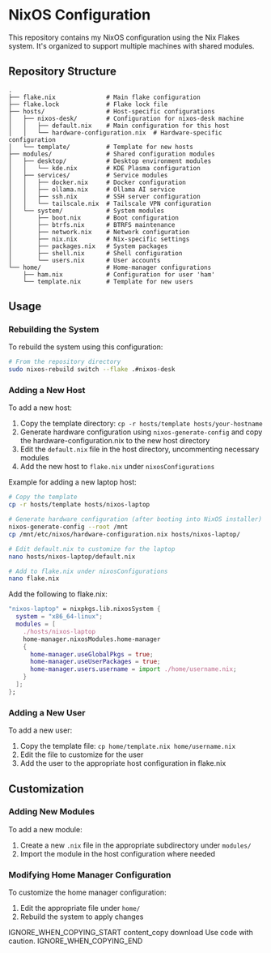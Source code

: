 # NixOS Configuration

This repository contains my NixOS configuration using the Nix Flakes system. It's organized to support multiple machines with shared modules.

## Repository Structure

```
.
├── flake.nix              # Main flake configuration
├── flake.lock             # Flake lock file
├── hosts/                 # Host-specific configurations
│   ├── nixos-desk/        # Configuration for nixos-desk machine
│   │   ├── default.nix    # Main configuration for this host
│   │   └── hardware-configuration.nix  # Hardware-specific configuration
│   └── template/          # Template for new hosts
├── modules/               # Shared configuration modules
│   ├── desktop/           # Desktop environment modules
│   │   └── kde.nix        # KDE Plasma configuration
│   ├── services/          # Service modules
│   │   ├── docker.nix     # Docker configuration
│   │   ├── ollama.nix     # Ollama AI service
│   │   ├── ssh.nix        # SSH server configuration
│   │   └── tailscale.nix  # Tailscale VPN configuration
│   └── system/            # System modules
│       ├── boot.nix       # Boot configuration
│       ├── btrfs.nix      # BTRFS maintenance
│       ├── network.nix    # Network configuration
│       ├── nix.nix        # Nix-specific settings
│       ├── packages.nix   # System packages
│       ├── shell.nix      # Shell configuration
│       └── users.nix      # User accounts
└── home/                  # Home-manager configurations
    ├── ham.nix            # Configuration for user 'ham'
    └── template.nix       # Template for new users
```

## Usage

### Rebuilding the System

To rebuild the system using this configuration:

```bash
# From the repository directory
sudo nixos-rebuild switch --flake .#nixos-desk
```

### Adding a New Host

To add a new host:

1. Copy the template directory: `cp -r hosts/template hosts/your-hostname`
2. Generate hardware configuration using `nixos-generate-config` and copy the hardware-configuration.nix to the new host directory
3. Edit the `default.nix` file in the host directory, uncommenting necessary modules
4. Add the new host to `flake.nix` under `nixosConfigurations`

Example for adding a new laptop host:

```bash
# Copy the template
cp -r hosts/template hosts/nixos-laptop

# Generate hardware configuration (after booting into NixOS installer)
nixos-generate-config --root /mnt
cp /mnt/etc/nixos/hardware-configuration.nix hosts/nixos-laptop/

# Edit default.nix to customize for the laptop
nano hosts/nixos-laptop/default.nix

# Add to flake.nix under nixosConfigurations
nano flake.nix
```

Add the following to flake.nix:

```nix
"nixos-laptop" = nixpkgs.lib.nixosSystem {
  system = "x86_64-linux";
  modules = [
    ./hosts/nixos-laptop
    home-manager.nixosModules.home-manager
    {
      home-manager.useGlobalPkgs = true;
      home-manager.useUserPackages = true;
      home-manager.users.username = import ./home/username.nix;
    }
  ];
};
```

### Adding a New User

To add a new user:

1. Copy the template file: `cp home/template.nix home/username.nix`
2. Edit the file to customize for the user
3. Add the user to the appropriate host configuration in flake.nix

## Customization

### Adding New Modules

To add a new module:

1. Create a new `.nix` file in the appropriate subdirectory under `modules/`
2. Import the module in the host configuration where needed

### Modifying Home Manager Configuration

To customize the home manager configuration:

1. Edit the appropriate file under `home/`
2. Rebuild the system to apply changes



IGNORE_WHEN_COPYING_START
content_copy
download
Use code with caution.
IGNORE_WHEN_COPYING_END